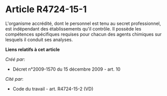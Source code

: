 # Article R4724-15-1

L'organisme accrédité, dont le personnel est tenu au secret professionnel, est indépendant des établissements qu'il contrôle.
Il possède les compétences spécifiques requises pour chacun des agents chimiques sur lesquels il conduit ses analyses.

**Liens relatifs à cet article**

_Créé par_:

  - Décret n°2009-1570 du 15 décembre 2009 - art. 10

_Cité par_:

  - Code du travail - art. R4724-15-2 (VD)
